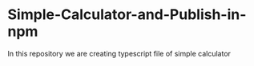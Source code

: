 # Simple-Calculator-and-Publish-in-npm
In this repository we are creating typescript file of simple calculator
